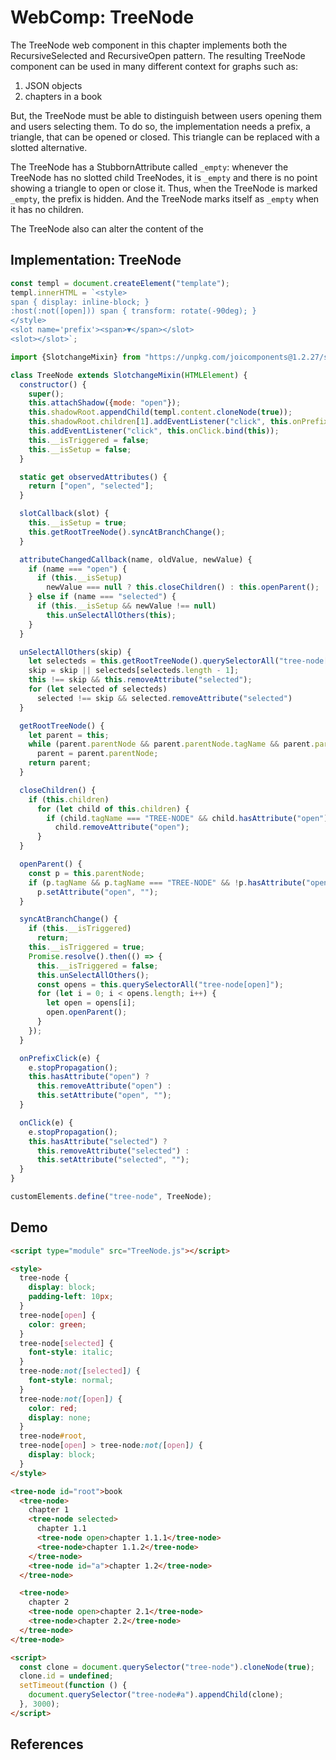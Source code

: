 # WebComp: TreeNode

The TreeNode web component in this chapter implements both the RecursiveSelected and RecursiveOpen pattern. The resulting TreeNode component can be used in many different context for graphs such as:

1. JSON objects
2. chapters in a book

But, the TreeNode must be able to distinguish between users opening them and users selecting them. To do so, the implementation needs a prefix, a triangle, that can be opened or closed. This triangle can be replaced with a slotted alternative. 

The TreeNode has a StubbornAttribute called `_empty`: whenever the TreeNode has no slotted child TreeNodes, it is `_empty` and there is no point showing a triangle to open or close it. Thus, when the TreeNode is marked `_empty`, the prefix is hidden. And the TreeNode marks itself as `_empty` when it has no children.

The TreeNode also can alter the content of the 

## Implementation: TreeNode

```javascript
const templ = document.createElement("template");
templ.innerHTML = `<style>
span { display: inline-block; }
:host(:not([open])) span { transform: rotate(-90deg); }
</style>
<slot name='prefix'><span>▼</span></slot>
<slot></slot>`;

import {SlotchangeMixin} from "https://unpkg.com/joicomponents@1.2.27/src/slot/SlotChildMixin.js";

class TreeNode extends SlotchangeMixin(HTMLElement) {
  constructor() {
    super();
    this.attachShadow({mode: "open"});
    this.shadowRoot.appendChild(templ.content.cloneNode(true));
    this.shadowRoot.children[1].addEventListener("click", this.onPrefixClick.bind(this));
    this.addEventListener("click", this.onClick.bind(this));
    this.__isTriggered = false;
    this.__isSetup = false;
  }

  static get observedAttributes() {
    return ["open", "selected"];
  }

  slotCallback(slot) {
    this.__isSetup = true;
    this.getRootTreeNode().syncAtBranchChange();
  }

  attributeChangedCallback(name, oldValue, newValue) {
    if (name === "open") {
      if (this.__isSetup)
        newValue === null ? this.closeChildren() : this.openParent();
    } else if (name === "selected") {
      if (this.__isSetup && newValue !== null)
        this.unSelectAllOthers(this);                                                 //[4]
    }
  }

  unSelectAllOthers(skip) {                                                           //[4]
    let selecteds = this.getRootTreeNode().querySelectorAll("tree-node[selected]");
    skip = skip || selecteds[selecteds.length - 1];
    this !== skip && this.removeAttribute("selected");
    for (let selected of selecteds)
      selected !== skip && selected.removeAttribute("selected")
  }

  getRootTreeNode() {
    let parent = this;
    while (parent.parentNode && parent.parentNode.tagName && parent.parentNode.tagName === "TREE-NODE")
      parent = parent.parentNode;
    return parent;
  }

  closeChildren() {
    if (this.children)
      for (let child of this.children) {
        if (child.tagName === "TREE-NODE" && child.hasAttribute("open"))
          child.removeAttribute("open");
      }
  }

  openParent() {
    const p = this.parentNode;
    if (p.tagName && p.tagName === "TREE-NODE" && !p.hasAttribute("open"))
      p.setAttribute("open", "");
  }

  syncAtBranchChange() {                                                              //[2]
    if (this.__isTriggered)
      return;
    this.__isTriggered = true;
    Promise.resolve().then(() => {
      this.__isTriggered = false;
      this.unSelectAllOthers();                                                       //[4]
      const opens = this.querySelectorAll("tree-node[open]");
      for (let i = 0; i < opens.length; i++) {
        let open = opens[i];
        open.openParent();
      }
    });
  }

  onPrefixClick(e) {
    e.stopPropagation();
    this.hasAttribute("open") ?
      this.removeAttribute("open") :
      this.setAttribute("open", "");
  }

  onClick(e) {
    e.stopPropagation();
    this.hasAttribute("selected") ?
      this.removeAttribute("selected") :
      this.setAttribute("selected", "");
  }
}

customElements.define("tree-node", TreeNode);
```

## Demo

```html
<script type="module" src="TreeNode.js"></script>

<style>
  tree-node {
    display: block;
    padding-left: 10px;
  }
  tree-node[open] {
    color: green;
  }
  tree-node[selected] {
    font-style: italic;
  }
  tree-node:not([selected]) {
    font-style: normal;
  }
  tree-node:not([open]) {
    color: red;
    display: none;
  }
  tree-node#root,
  tree-node[open] > tree-node:not([open]) {
    display: block;
  }
</style>

<tree-node id="root">book
  <tree-node>
    chapter 1
    <tree-node selected>
      chapter 1.1
      <tree-node open>chapter 1.1.1</tree-node>
      <tree-node>chapter 1.1.2</tree-node>
    </tree-node>
    <tree-node id="a">chapter 1.2</tree-node>
  </tree-node>

  <tree-node>
    chapter 2
    <tree-node open>chapter 2.1</tree-node>
    <tree-node>chapter 2.2</tree-node>
  </tree-node>
</tree-node>

<script>
  const clone = document.querySelector("tree-node").cloneNode(true);
  clone.id = undefined;
  setTimeout(function () {
    document.querySelector("tree-node#a").appendChild(clone);
  }, 3000);
</script>
```

## References
